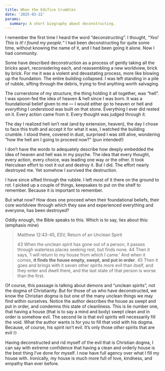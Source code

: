 ```yaml
---
title: When the Edifice Crumbles
date: '2025-03-22'
params:
  summary: A short biography about deconstructing.
---
```


I remember the first time I heard the word “deconstructing”. I thought, *“Yes! This is it! I found my people.“* I had been deconstructing for quite some time, without knowing the name of it, and I had been going it alone. Now I had community.

Some have described deconstruction as a process of gently taking all the bricks apart, reconsidering each, and reassembling a new worldview, brick by brick. For me it was a violent and devastating process, more like blowing up the foundation. The entire building collapsed. I was left standing in a pile of rubble, sifting through the debris, trying to find anything worth salvaging.

The cornerstone of my structure, the thing holding it all together, was “hell”. I was spoon-fed the idea of heaven & hell since I was born. It was a foundational belief given to me — I would either go to heaven or hell and *everything* I understood was built on that stone. Everything I ever did rested on it. Every action came from it. Every thought was judged through it.

The day I realized hell isn’t real (and by extension, heaven), the day I chose to face this truth and accept it for what it was, I watched the building crumble. I stood there, covered in dust, surprised I was still alive, wondering “how the hell am I going to proceed now?” (pun intended!)

I don’t have the words to adequately describe how deeply embedded the idea  of heaven and hell was in my psyche. The idea that every thought, every action, every choice, was leading one way or the other. It took Herculean effort to root it out and destroy it. But I did. The effort nearly destroyed me. Yet somehow I survived the destruction.

I have since sifted through the rubble. I left most of it there on the ground to rot. I picked up a couple of things, keepsakes to put on the shelf to remember. Because it is important to remember.

But what now? How does one proceed when their foundational beliefs, their core worldview through which they saw and experienced everything and everyone, has been destroyed?

Oddly enough, the Bible speaks to this. Which is to say, lies about this: (emphasis mine)

> Matthew 12:43-45, ESV, Return of an Unclean Spirit
> 
> 43 When the unclean spirit has gone out of a person, it passes through waterless places seeking rest, but finds none. 44 Then it says, ‘I will return to my house from which I came.’ And when it comes, **it finds the house empty, swept, and put in order**. 45 Then it goes and brings with it seven other spirits more evil than itself, and they enter and dwell there, and the last state of that person is worse than the first.
> 

Of course, this passage is talking about demons and “unclean spirits”, not the dogma of Christianity. But for those of us who have deconstructed, we know the Christian dogma is but one of the many unclean things we may find within ourselves. Notice the author describes the house as swept and put in order, and condemns this state of cleanliness. This is lie number one, that having a house (that is to say a mind and body) swept clean and in order is somehow evil. The second lie is that evil spirits will necessarily fill the void. What the author wants is for you to fill that void with his dogma. Because, of course, his spirit isn’t evil. It’s only those *other* spirits that are evil 🙄

Having deconstructed and rid myself of the evil that is Christian dogma, I can say with extreme confidence that having a clean and orderly house is the best thing I’ve done for myself. I now have full agency over what I fill my house with. Ironically, my house is much more full of love, kindness, and empathy than ever before.